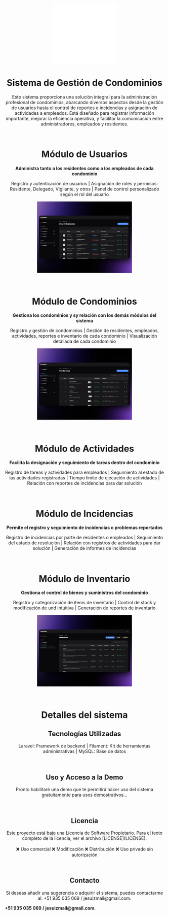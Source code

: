 
<p align="center">
    <a href="public\logo-white.webp" target="_blank">
        <img src="public\logo-white.webp" width="200" alt="Condoforce Logo">
    </a>
</p>
<h1 align="center">Sistema de Gestión de Condominios</h1>
<p align="center">
Este sistema proporciona una solución integral para la administración profesional de condominios, abarcando diversos aspectos desde la gestión de usuarios hasta el control de reportes e  incidencias y asignación de actividades a empleados. Está diseñado para registrar información importante, mejorar la eficiencia operativa, y facilitar la comunicación entre administradores, empleados y residentes.
</p><br>

<h1 align="center">Módulo de Usuarios</h1>
<p align="center"><b>
Administra tanto a los residentes como a los empleados de cada condominio
</b></p>
<p align="center">
Registro y autenticación de usuarios | Asignación de roles y permisos: Residente, Delegado, Vigilante, y otros | Panel de control personalizado según el rol del usuario
</p>
<p align="center">
    <a href="public\readme_img\AdminPanel - Empleados.webp" target="_blank">
        <img src="public\readme_img\AdminPanel - Empleados.webp" width="300" alt="Users Module">
    </a>
</p><br>

<h1 align="center">Módulo de Condominios</h1>
<p align="center"><b>
Gestiona los condominios y sy relación con los demás módulos del sistema
</b></p>
<p align="center">
Registro y gestión de condominios | Gestión de residentes, empleados, actividades, reportes e inventario de cada condominio | Visualización detallada de cada condominio
</p>
<p align="center">
    <a href="public/readme_img/AdminPanel - Condominios.webp" target="_blank">
        <img src="public/readme_img/AdminPanel - Condominios.webp" width="300" alt="Condominiums Module">
    </a>
</p><br>

<h1 align="center">Módulo de Actividades</h1>
<p align="center"><b>
Facilita la designación y seguimiento de tareas dentro del condominio
</b></p>
<p align="center">
Registro de tareas y actividades para empleados | Seguimiento al estado de las actividades registradas | Tiempo límite de ejecución de actividades | Relación con reportes de incidencias para dar solución
</p><br>

<h1 align="center">Módulo de Incidencias</h1>
<p align="center"><b>
Permite el registro y seguimiento de incidencias o problemas reportados
</b></p>
<p align="center">
Registro de incidencias por parte de residentes o empleados | Seguimiento del estado de resolución |  Relación con registros de actividades para dar solución | Generación de informes de incidencias
</p><br>

<h1 align="center"> Módulo de Inventario</h1>
<p align="center"><b>
Gestiona el control de bienes y suministros del condominio
</b></p>
<p align="center">
Registro y categorización de items de inventario | Control de stock y modificación de und intuitiva | Generación de reportes de inventario
</p>
<p align="center">
    <a href="public/readme_img/EmployeePanel - Inventario.webp" target="_blank">
        <img src="public/readme_img/EmployeePanel - Inventario.webp" width="300" alt="Inventory Module">
    </a>
</p><br>

<h1 align="center">Detalles del sistema</h1>
<h2 align="center">Tecnologías Utilizadas</h2>
<p align="center">
Laravel: Framework de backend | Filament: Kit de herramientas administrativas | MySQL: Base de datos
</p><br>

<h2 align="center">Uso y Acceso a la Demo</h2>
<p align="center">
Pronto habilitaré una demo que te permitirá hacer uso del sistema gratuitamente para usos demostrativos...
</p><br>

<h2 align="center">Licencia</h2>
<p align="center">
Este proyecto está bajo una Licencia de Software Propietario. Para el texto completo de la licencia, ver el archivo [LICENSE](LICENSE).
<br><br>
❌ Uso comercial 
❌ Modificación 
❌ Distribución 
❌ Uso privado sin autorización
</p><br>

<h2 align="center">Contacto</h2>
<p align="center">
Si deseas añadir una sugerencia o adquirir el sistema, puedes contactarme al: +51 935 035 069 / jesuizmail@gmail.com.
</p>
<b align="center">
+51 935 035 069 / jesuizmail@gmail.com.
</b><br>